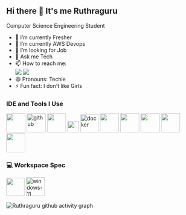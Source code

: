 ## Hi there 👋 It's me Ruthraguru

Computer Science Engineering Student

- 🔭 I’m currently Fresher
- 🌱 I’m currently AWS Devops 
- 🤔 I’m looking for Job
- 💬 Ask me Tech
- 📫 How to reach me:
  <br/>[<img src="https://static.naukimg.com/s/0/0/i/ni-hamburger/nc_new_logo.svg" />](https://www.naukri.com/mnjuser/profile?id=&altresid)
  [<img src="https://camo.githubusercontent.com/8c0692475a5bfc1d9e7361074bdb648e567cae7b5b40ffd32adae31180b0d7b6/68747470733a2f2f696d672e736869656c64732e696f2f62616467652f4c696e6b6564496e2d3030373742353f7374796c653d666f722d7468652d6261646765266c6f676f3d6c696e6b6564696e266c6f676f436f6c6f723d7768697465" />](https://www.linkedin.com/in/ruthraguru-b-2808ba25b/)
- 😄 Pronouns: Techie
- ⚡ Fun fact: I don't like Girls

### IDE and Tools I Use
<img height="50" width="50" src="https://img.icons8.com/color/48/000000/visual-studio-code-2019.png"/> <img width="50" height="50" src="https://img.icons8.com/ios-filled/50/github.png" alt="github"/> <img height="50" width="50" src="https://img.icons8.com/color/50/000000/git.png"/> <img height="30" src="https://docs.aws.amazon.com/assets/r/images/aws_logo_dark.png"/> <img width="48" height="48" src="https://img.icons8.com/color/48/docker.png" alt="docker"/> <img height="50" width="50" src="https://speedmedia.jfrog.com/08612fe1-9391-4cf3-ac1a-6dd49c36b276/media.jfrog.com/wp-content/uploads/2021/12/29113553/jfrog-logo-2022.svg"/> <img height="50" width="50" src="https://www.eclipse.org/eclipse.org-common/themes/solstice/public/images/logo/eclipse-foundation-grey-orange.svg"/>
<img height="50" width="50" src="http://localhost:8080/static/a0ade750/images/svgs/logo.svg"/> <img height="50" width="50" src=""/> <img height="50" width="50" src=""/> 
 
### 💻 Workspace Spec
<img  height="48" src="https://p4-ofp.static.pub/fes/cms/2022/11/14/h82es5y402b4rh1089sf86ay7n9sdl721044.png"/> <img width="50" height="50" src="https://img.icons8.com/color/48/windows-11.png" alt="windows-11"/>

![Ruthraguru github activity graph](https://github-readme-activity-graph.vercel.app/graph?username=Ruthraguru&bg_color=000000&color=ffffff&line=21b53a&point=ffffff&area=true&hide_border=true)


